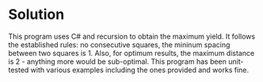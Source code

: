 # Solution
This program uses C# and recursion to obtain the maximum yield.
It follows the established rules: no consecutive squares, the mininum spacing between two squares is 1.
Also, for optimum  results, the maximum distance is 2 - anything more would be sub-optimal.
This program has been unit-tested with various examples including the ones provided and works fine.
